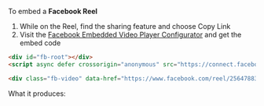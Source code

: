 To embed a **Facebook Reel** 

1. While on the Reel, find the sharing feature and choose Copy Link
2. Visit the [Facebook Embedded Video Player Configurator](https://developers.facebook.com/docs/plugins/embedded-video-player/) and get the embed code

```html
<div id="fb-root"></div>
<script async defer crossorigin="anonymous" src="https://connect.facebook.net/en_US/sdk.js#xfbml=1&version=v19.0&appId=2591188577686814" nonce="7F9yY1So"></script>

<div class="fb-video" data-href="https://www.facebook.com/reel/256478830845757" data-width="300" data-show-text="true"></div>
```

What it produces: